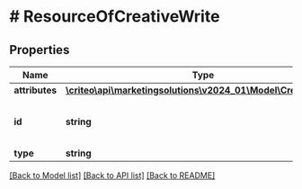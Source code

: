 # # ResourceOfCreativeWrite

## Properties

Name | Type | Description | Notes
------------ | ------------- | ------------- | -------------
**attributes** | [**\criteo\api\marketingsolutions\v2024_01\Model\CreativeWrite**](CreativeWrite.md) |  | [optional]
**id** | **string** | Unique identifier of this resource. | [optional]
**type** | **string** |  | [optional]

[[Back to Model list]](../../README.md#models) [[Back to API list]](../../README.md#endpoints) [[Back to README]](../../README.md)
